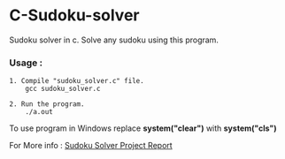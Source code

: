 # C-Sudoku-solver
Sudoku solver in c. Solve any sudoku using this program.


<h3>Usage :</h3> 

    1. Compile "sudoku_solver.c" file.
        gcc sudoku_solver.c
    
    2. Run the program.
        ./a.out
        
To use program in Windows  replace <b>system("clear")</b> with <b>system("cls")</b>

For More info : [Sudoku Solver Project Report](http://wecodelicious.net/sudoku.html")
